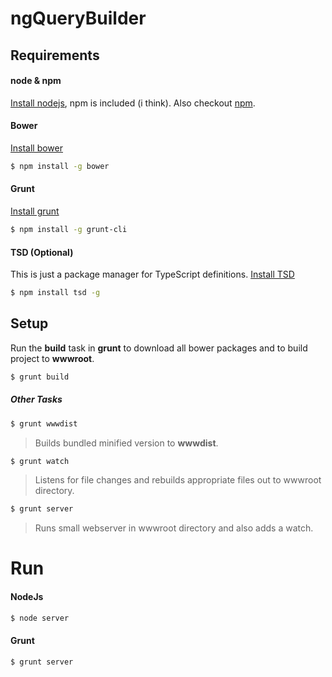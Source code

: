 ngQueryBuilder
======

Requirements
------
#### node & npm
[Install nodejs](https://nodejs.org/download/), npm is included (i think). Also checkout [npm](https://www.npmjs.com/).

#### Bower
[Install bower](http://bower.io/#install-bower)

```sh
$ npm install -g bower
```

#### Grunt
[Install grunt](https://github.com/gruntjs/grunt-cli/blob/master/README.md)

```sh
$ npm install -g grunt-cli
```

#### TSD (Optional)
This is just a package manager for TypeScript definitions.
[Install TSD](http://definitelytyped.org/tsd/)

```sh
$ npm install tsd -g
```

Setup
------
Run the **build** task in **grunt** to download all bower packages and to build project to **wwwroot**.

```sh
$ grunt build
```

##### Other Tasks

```sh
$ grunt wwwdist
```
> Builds bundled minified version to **wwwdist**.

```sh
$ grunt watch
```
> Listens for file changes and rebuilds appropriate files out to wwwroot directory.

```sh
$ grunt server
```
> Runs small webserver in wwwroot directory and also adds a watch.

Run
======
#### NodeJs
```sh
$ node server
```

#### Grunt
```sh
$ grunt server
```

